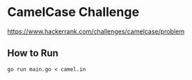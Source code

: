 # CamelCase Challenge

https://www.hackerrank.com/challenges/camelcase/problem

## How to Run
```
go run main.go < camel.in
```
